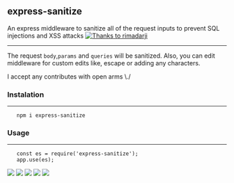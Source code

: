 express-sanitize
------------
An express middleware to sanitize all of the request inputs to prevent SQL injections and XSS attacks
[![Thanks to rimadarji](https://cdn.dribbble.com/users/2829177/screenshots/10763020/media/c03780df84015dd8a0bfbb6e2179575f.jpg "Thanks to geneyaro")](https://dribbble.com/geneyaro  "Thanks to geneyaro")



------------
The request ```body```,```params``` and ```queries``` will be sanitized. Also, you can edit middleware for custom edits like, escape or adding any characters.

I accept any contributes with open arms \\./

### Instalation
------------
 ```
    npm i express-sanitize
 ```

### Usage
------------
 ```
    const es = require('express-sanitize');
    app.use(es);
 ```

![](https://img.shields.io/github/stars/amindotb/validplease.svg) ![](https://img.shields.io/github/forks/amindotb/validplease.svg) ![](https://img.shields.io/github/tag/amindotb/validplease.svg) ![](https://img.shields.io/github/release/amindotb/validplease.svg) ![](https://img.shields.io/github/issues/amindotb/validplease.svg)